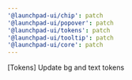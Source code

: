 ```yaml
---
'@launchpad-ui/chip': patch
'@launchpad-ui/popover': patch
'@launchpad-ui/tokens': patch
'@launchpad-ui/tooltip': patch
'@launchpad-ui/core': patch
---
```


[Tokens] Update bg and text tokens
